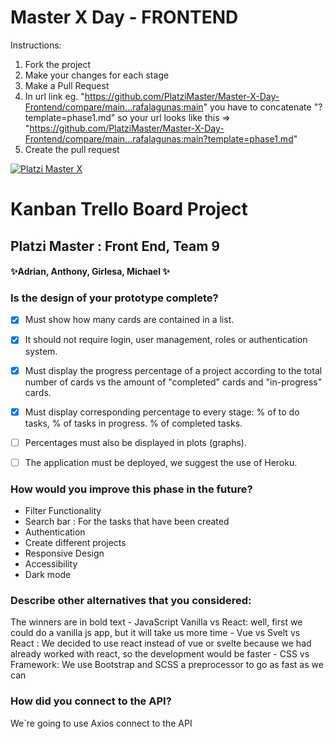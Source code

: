 # Master X Day - FRONTEND

Instructions:

1. Fork the project
2. Make your changes for each stage
3. Make a Pull Request
4. In url link eg. "https://github.com/PlatziMaster/Master-X-Day-Frontend/compare/main...rafalagunas:main" you have to concatenate
   "?template=phase1.md" so your url looks like this => "https://github.com/PlatziMaster/Master-X-Day-Frontend/compare/main...rafalagunas:main?template=phase1.md"
5. Create the pull request

[![Platzi Master X](https://cdn.discordapp.com/attachments/815999353927237663/817763398707314708/Master-x-day-back.jpg)](https://www.notion.so/Frontend-Project-f7e1724a4ba5401880186b2a0cb60760)

# Kanban Trello Board Project
## Platzi Master : Front End, Team 9
####  :sparkles:Adrian, Anthony, Girlesa, Michael :sparkles:

### Is the design of your prototype complete?
- [X] Must show how many cards are contained in a list.
- [X] It should not require login, user management, roles or authentication system.
- [X] Must display the progress percentage of a project according to the total number of cards vs the amount of "completed" cards and "in-progress" cards.
- [X] Must display corresponding percentage to every stage: % of to do tasks, % of tasks in progress. % of completed tasks.
- [ ] Percentages must also be displayed in plots (graphs).
- [ ] The application must be deployed, we suggest the use of Heroku.


### How would you improve this phase in the future?
- Filter Functionality
- Search bar : For the tasks that have been created
- Authentication
- Create different projects 
- Responsive Design
- Accessibility
- Dark mode

### Describe other alternatives that you considered:
The winners are in     bold text
    - JavaScript Vanilla vs React: well, first we could do a vanilla js app, but it will take us more time
    - Vue vs Svelt vs  React : We decided to use react instead of vue or svelte because we had already worked with react, so the development would be faster
    - CSS vs Framework: We use Bootstrap and SCSS a preprocessor to go as fast as we can

### How did you connect to the API?
We`re going to use Axios connect to the API



